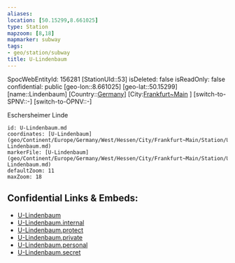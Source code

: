 ```yaml
---
aliases: 
location: [50.15299,8.661025]
type: Station 
mapzoom: [8,18] 
mapmarker: subway 
tags:
- geo/station/subway
title: U-Lindenbaum
---
```

SpocWebEntityId: 156281
[StationUId::53]
isDeleted: false
isReadOnly: false
confidential: public
[geo-lon::8.661025]
[geo-lat::50.15299]
[name::Lindenbaum]
[Country::[Germany](geo/Continent/Europe/Germany.md)]
[City:[Frankfurt~Main](geo/Continent/Europe/Germany/West/Hessen/City/Frankfurt~Main.md) ]
[switch-to-SPNV::-]
[switch-to-ÖPNV::-]

Eschersheimer Linde

```leaflet
id: U-Lindenbaum.md
coordinates: [U-Lindenbaum](geo/Continent/Europe/Germany/West/Hessen/City/Frankfurt~Main/Station/U-Lindenbaum.md)
markerFile: [U-Lindenbaum](geo/Continent/Europe/Germany/West/Hessen/City/Frankfurt~Main/Station/U-Lindenbaum.md)
defaultZoom: 11 
maxZoom: 18
```


## Confidential Links & Embeds: 
- [U-Lindenbaum](../../../../../../../../../../_public/geo/Continent/Europe/Germany/West/Hessen/City/Frankfurt~Main/Station/U-Lindenbaum.md) 
- [U-Lindenbaum.internal](../../../../../../../../../../_internal/geo/Continent/Europe/Germany/West/Hessen/City/Frankfurt~Main/Station/U-Lindenbaum.internal.md) 
- [U-Lindenbaum.protect](../../../../../../../../../../_protect/geo/Continent/Europe/Germany/West/Hessen/City/Frankfurt~Main/Station/U-Lindenbaum.protect.md) 
- [U-Lindenbaum.private](../../../../../../../../../../_private/geo/Continent/Europe/Germany/West/Hessen/City/Frankfurt~Main/Station/U-Lindenbaum.private.md) 
- [U-Lindenbaum.personal](../../../../../../../../../../_personal/geo/Continent/Europe/Germany/West/Hessen/City/Frankfurt~Main/Station/U-Lindenbaum.personal.md) 
- [U-Lindenbaum.secret](../../../../../../../../../../_secret/geo/Continent/Europe/Germany/West/Hessen/City/Frankfurt~Main/Station/U-Lindenbaum.secret.md) 
